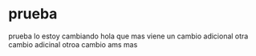 # prueba
prueba lo estoy cambiando
hola que mas
viene un cambio adicional 
otra cambio adicinal 
otroa cambio ams mas 

